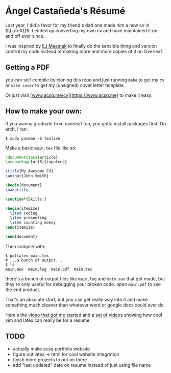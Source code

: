 # Ángel Castañeda's Résumé

Last year, I did a favor for my friend's dad and made him a new cv in
$\LaTeX{}$. I ended up converting my own cv and have maintained it on and off
ever since.

I was inspired by [EJ Mastnak](https://www.ejmastnak.com) to finally do the sensible thing
and version control my code instead of making more and more copies of it on
Overleaf.

## Getting a PDF

you can self compile by cloning this repo and just running `make` to get my cv
or `make cover` to get my (unsigned) cover letter template.

Or just visit [www.acsq.me/cv](https://www.acsq.me) to make it easy.

## How to make your own:

If you wanna graduate from overleaf too, you gotta install packages first. On
arch, I ran:

```console
$ sudo pacman -S texlive
```

Make a basic `main.tex` file like so:

```latex
\documentclass{article}
\usepackage[utf8]{inputenc}

\title{My Awesome CV}
\author{John Smith}

\begin{document}
\maketitle

\section*{Skills:}

\begin{itemize}
  \item coding
  \item presenting
  \item counting money
\end{itemize}

\end{document}
```

Then compile with:

```console
$ pdflatex main.tex
# ...a bunch of output...
$ ls
main.aux  main.log  main.pdf  main.tex
```

there's a bunch of output files like `main.log` and `main.aux` that get made,
but they're only useful for debugging your broken code. open `main.pdf` to see
the end product.

That's an absolute start, but you can get really way into it and make
something much cleaner than whatever word or google docs could ever do.

Here's the [video that got me started](https://youtu.be/kMPCdUSsITE) and a
[set of videos](https://youtu.be/VjsX4tznW40) showing how cool vim and latex
can really be for a resume.

## TODO

* actually make acsq portfolio website
* figure out latex -> html for cool website integration
* finish more projects to put on there
* add "last updated" date on resume instead of just using file name
